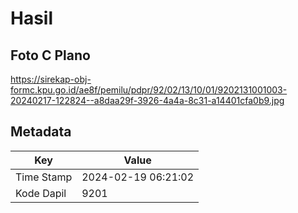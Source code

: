 # Hasil

## Foto C Plano

https://sirekap-obj-formc.kpu.go.id/ae8f/pemilu/pdpr/92/02/13/10/01/9202131001003-20240217-122824--a8daa29f-3926-4a4a-8c31-a14401cfa0b9.jpg


## Metadata

| Key        | Value               |
| ---------- | ------------------- |
| Time Stamp | 2024-02-19 06:21:02 |
| Kode Dapil | 9201                |



